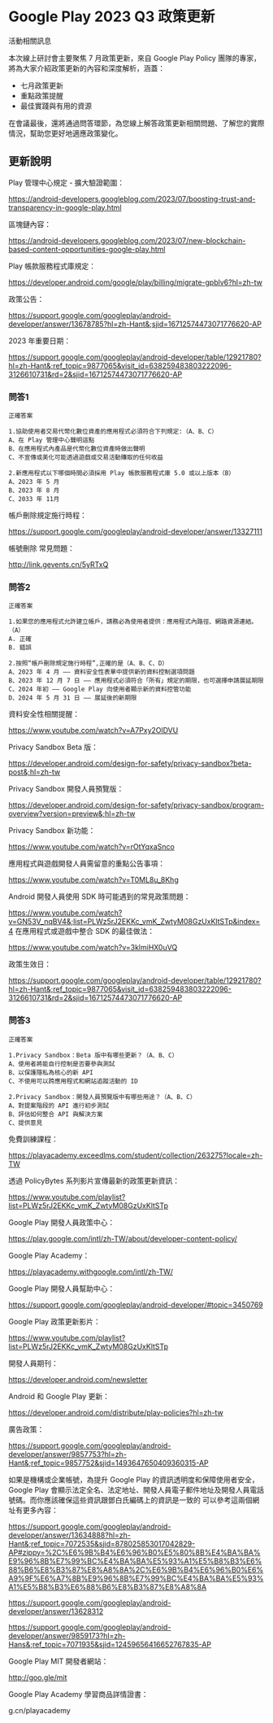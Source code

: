 # Google Play 2023 Q3 政策更新

活動相關訊息

本次線上研討會主要聚焦 7 月政策更新，來自 Google Play Policy 團隊的專家，將為大家介紹政策更新的內容和深度解析，涵蓋：

- 七月政策更新
- 重點政策提醒
- 最佳實踐與有用的資源

在會議最後，還將通過問答環節，為您線上解答政策更新相關問題、了解您的實際情況，幫助您更好地適應政策變化。

## 更新說明

Play 管理中心規定 - 擴大驗證範圍：

https://android-developers.googleblog.com/2023/07/boosting-trust-and-transparency-in-google-play.html

區塊鏈內容：

https://android-developers.googleblog.com/2023/07/new-blockchain-based-content-opportunities-google-play.html

Play 帳款服務程式庫規定：

https://developer.android.com/google/play/billing/migrate-gpblv6?hl=zh-tw

政策公告：

https://support.google.com/googleplay/android-developer/answer/13678785?hl=zh-Hant&;sjid=16712574473071776620-AP

2023 年重要日期：

https://support.google.com/googleplay/android-developer/table/12921780?hl=zh-Hant&;ref_topic=9877065&visit_id=638259483803222096-3126610731&rd=2&sjid=16712574473071776620-AP

### 問答1

```
正確答案

1.協助使用者交易代幣化數位資產的應用程式必須符合下列規定:（A、B、C）
A、在 Play 管理中心聲明這點
B、在應用程式內產品是代幣化數位資產時做出聲明
C、不宣傳或美化可能透過遊戲或交易活動賺取的任何收益

2.新應用程式以下哪個時間必須採用 Play 帳款服務程式庫 5.0 或以上版本（B）
A、2023 年 5 月
B、2023 年 8 月
C、2033 年 11月
```

帳戶刪除規定施行時程：

https://support.google.com/googleplay/android-developer/answer/13327111

帳號刪除 常見問題：

http://link.gevents.cn/5yRTxQ

### 問答2

```
正確答案

1.如果您的應用程式允許建立帳戶，請務必為使用者提供：應用程式內路徑、網路資源連結。（A）
A. 正確
B. 錯誤

2.按照“帳戶刪除規定施行時程”,正確的是（A、B、C、D）
A、2023 年 4 月 —— 資料安全性表單中提供新的資料控制選項問題
B、2023 年 12 月 7 日 —— 應用程式必須符合「所有」規定的期限，也可選擇申請展延期限
C、2024 年初 —— Google Play 向使用者顯示新的資料控管功能
D、2024 年 5 月 31 日 —— 展延後的新期限
```

資料安全性相關提醒：

https://www.youtube.com/watch?v=A7Pxy2OlDVU

Privacy Sandbox Beta 版：

https://developer.android.com/design-for-safety/privacy-sandbox?beta-post&;hl=zh-tw

Privacy Sandbox 開發人員預覽版：

https://developer.android.com/design-for-safety/privacy-sandbox/program-overview?version=preview&;hl=zh-tw

Privacy Sandbox 新功能：

https://www.youtube.com/watch?v=rOtYqxaSnco

應用程式與遊戲開發人員需留意的重點公告事項：

https://www.youtube.com/watch?v=T0ML8u_8Khg

Android 開發人員使用 SDK 時可能遇到的常見政策問題：

https://www.youtube.com/watch?v=GN53V_nqBV4&;list=PLWz5rJ2EKKc_vmK_ZwtyM08GzUxKltSTp&index=4
在應用程式或遊戲中整合 SDK 的最佳做法：

https://www.youtube.com/watch?v=3klmiHX0uVQ

政策生效日：

https://support.google.com/googleplay/android-developer/table/12921780?hl=zh-Hant&;ref_topic=9877065&visit_id=638259483803222096-3126610731&rd=2&sjid=16712574473071776620-AP

### 問答3

```
正確答案

1.Privacy Sandbox：Beta 版中有哪些更新？（A、B、C）
A、使用者將能自行控制是否要參與測試
B、以保護隱私為核心的新 API
C、不使用可以跨應用程式和網站追蹤活動的 ID

2.Privacy Sandbox：開發人員預覽版中有哪些用途？（A、B、C）
A、對提案階段的 API 進行初步測試
B、評估如何整合 API 與解決方案
C、提供意見
```

免費訓練課程：

https://playacademy.exceedlms.com/student/collection/263275?locale=zh-TW

透過 PolicyBytes 系列影片宣傳最新的政策更新資訊：

https://www.youtube.com/playlist?list=PLWz5rJ2EKKc_vmK_ZwtyM08GzUxKltSTp

Google Play 開發人員政策中心：

https://play.google.com/intl/zh-TW/about/developer-content-policy/

Google Play Academy：

https://playacademy.withgoogle.com/intl/zh-TW/

Google Play 開發人員幫助中心：

https://support.google.com/googleplay/android-developer/#topic=3450769

Google Play 政策更新影片：

https://www.youtube.com/playlist?list=PLWz5rJ2EKKc_vmK_ZwtyM08GzUxKltSTp

開發人員期刊：

https://developer.android.com/newsletter

Android 和 Google Play 更新：

https://developer.android.com/distribute/play-policies?hl=zh-tw

廣告政策：

https://support.google.com/googleplay/android-developer/answer/9857753?hl=zh-Hant&;ref_topic=9857752&sjid=1493647650409360315-AP

如果是機構或企業帳號，為提升 Google Play 的資訊透明度和保障使用者安全，Google Play 會顯示法定全名、法定地址、開發人員電子郵件地址及開發人員電話號碼。而你應該確保這些資訊跟鄧白氏編碼上的資訊是一致的
可以參考這兩個網址有更多內容：

https://support.google.com/googleplay/android-developer/answer/13634888?hl=zh-Hant&;ref_topic=7072535&sjid=878025853017042829-AP#zippy=%2C%E6%9B%B4%E6%96%B0%E5%80%8B%E4%BA%BA%E9%96%8B%E7%99%BC%E4%BA%BA%E5%93%A1%E5%B8%B3%E6%88%B6%E8%B3%87%E8%A8%8A%2C%E6%9B%B4%E6%96%B0%E6%A9%9F%E6%A7%8B%E9%96%8B%E7%99%BC%E4%BA%BA%E5%93%A1%E5%B8%B3%E6%88%B6%E8%B3%87%E8%A8%8A

https://support.google.com/googleplay/android-developer/answer/13628312

https://support.google.com/googleplay/android-developer/answer/9859173?hl=zh-Hans&;ref_topic=7071935&sjid=12459656416652767835-AP

Google Play MIT 開發者網站：

http://goo.gle/mit

Google Play Academy 學習商品詳情證書：

g.cn/playacademy